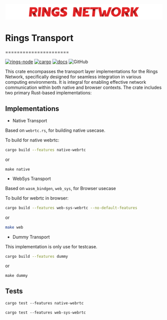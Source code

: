 <picture>
  <source media="(prefers-color-scheme: dark)" srcset="https://static.ringsnetwork.io/ringsnetwork_logo.png">
  <img alt="Rings Network" src="https://raw.githubusercontent.com/RingsNetwork/asserts/main/logo/rings_network_red.png">
</picture>

# Rings Transport
======================

[![rings-node](https://github.com/RingsNetwork/rings-node/actions/workflows/auto-release.yml/badge.svg)](https://github.com/RingsNetwork/rings-node/actions/workflows/auto-release.yml)
[![cargo](https://img.shields.io/crates/v/rings-node.svg)](https://crates.io/crates/rings-node)
[![docs](https://docs.rs/rings-node/badge.svg)](https://docs.rs/rings-node/latest/rings_node/)
![GitHub](https://img.shields.io/github/license/RingsNetwork/rings-node)


This crate encompasses the transport layer implementations for the Rings Network, specifically designed for seamless integration in various computing environments. It is integral for enabling effective network communication within both native and browser contexts. The crate includes two primary Rust-based implementations:

## Implementations

* Native Transport

Based on `webrtc.rs`, for building native usecase.

To build for native webrtc:

```sh
cargo build --features native-webrtc
```

or

```
make native

```

* WebSys Transport

Based on `wasm_bindgen`, `web_sys`, for Browser usecase

To build for webrtc in browser:

```sh
cargo build --features web-sys-webrtc --no-default-features
```

or

```sh
make web
```

* Dummy Transport

This implementation is only use for testcase.


```sh
cargo build --features dummy
```

or

```
make dummy
```


## Tests

```
cargo test --features native-webrtc
```

```
cargo test --features web-sys-webrtc
```
